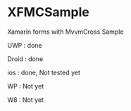 # XFMCSample
Xamarin forms with MvvmCross Sample

UWP : done

Droid : done

ios : done, Not tested yet

WP  : Not yet

W8  : Not yet
